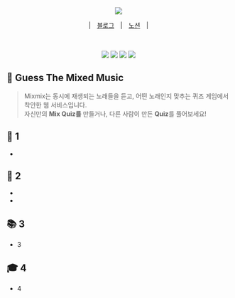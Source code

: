 <div align="center">
  <img src = "https://user-images.githubusercontent.com/93421415/169789507-87674d19-866c-49a2-81ca-ab16ca121412.png">
  
  |　<a href="">블로그</a>　|　<a href="">노션</a>　|　　
  <br>
</div>
<br>
<br>
<div align="center">
  <img src="https://img.shields.io/badge/React-18.1.0-aqua?logo=React">
  <img src="https://img.shields.io/badge/redux-4.2.0-blueviolet?logo=redux">  
  <img src="https://img.shields.io/badge/styled--components-5.3.5-ff69b4?logo=styled-components">  
  <img src="https://img.shields.io/badge/node-16.15.0-339933?logo=node.js">  
</div>

## :musical_keyboard: Guess The Mixed Music

> Mixmix는 동시에 재생되는 노래들을 듣고, 어떤 노래인지 맞추는 퀴즈 게임에서 착안한 웹 서비스입니다.  
> 자신만의 **Mix Quiz를** 만들거나, 다른 사람이 만든 **Quiz**를 풀어보세요!

## 🎵 1

-

## 📌 2

-
-

## 📚 3

- 3

## 🎓 4

- 4

